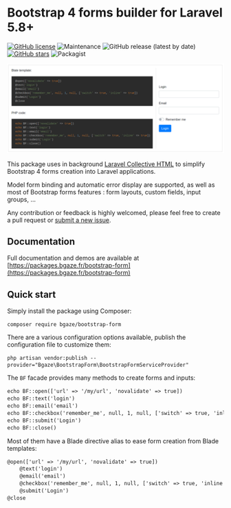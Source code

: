 # Bootstrap 4 forms builder for Laravel 5.8+ <!-- omit in toc --> 

[![GitHub license](https://img.shields.io/github/license/bgaze/bootstrap-form)](https://github.com/bgaze/bootstrap-form/blob/master/LICENSE)
![Maintenance](https://img.shields.io/maintenance/yes/2020)
![GitHub release (latest by date)](https://img.shields.io/github/v/release/bgaze/bootstrap-form)
[![GitHub stars](https://img.shields.io/github/stars/bgaze/bootstrap-form)](https://github.com/bgaze/bootstrap-form/stargazers)
![Packagist](https://img.shields.io/packagist/dt/bgaze/bootstrap-form)

<p align="center">
    <img src="./intro.png">
</p>

This package uses in background [Laravel Collective HTML](https://laravelcollective.com/docs/5.8/html) to simplify Bootstrap 4 forms creation into Laravel applications.

Model form binding and automatic error display are supported, as well as most of Bootstrap forms features : form layouts, custom fields, input groups, ... 

Any contribution or feedback is highly welcomed, please feel free to create a pull request or [submit a new issue](https://github.com/bgaze/bootstrap-form/issues/new).

## Documentation 

Full documentation and demos are available at [https://packages.bgaze.fr/bootstrap-form](https://packages.bgaze.fr/bootstrap-form)

## Quick start

Simply install the package using Composer:

```shell
composer require bgaze/bootstrap-form
```

There are a various configuration options available, publish the configuration file to customize them:

```shell
php artisan vendor:publish --provider="Bgaze\BootstrapForm\BootstrapFormServiceProvider"
```
  
The `BF` facade provides many methods to create forms and inputs:  

```html
echo BF::open(['url' => '/my/url', 'novalidate' => true])
echo BF::text('login')
echo BF::email('email')
echo BF::checkbox('remember_me', null, 1, null, ['switch' => true, 'inline' => true])
echo BF::submit('Login')
echo BF::close()
```

Most of them have a Blade directive alias to ease form creation from Blade templates:

```html
@open(['url' => '/my/url', 'novalidate' => true])
    @text('login')
    @email('email')
    @checkbox('remember_me', null, 1, null, ['switch' => true, 'inline' => true])
    @submit('Login')
@close
```

